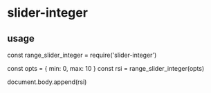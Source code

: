 # slider-integer

## usage

const range_slider_integer = require('slider-integer')

const opts = { min: 0, max: 10 }
const rsi = range_slider_integer(opts)

document.body.append(rsi)
